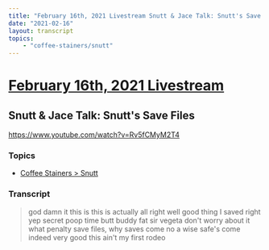 ```yaml
---
title: "February 16th, 2021 Livestream Snutt & Jace Talk: Snutt's Save Files"
date: "2021-02-16"
layout: transcript
topics:
    - "coffee-stainers/snutt"
---
```

# [February 16th, 2021 Livestream](../2021-02-16.md)
## Snutt & Jace Talk: Snutt's Save Files
https://www.youtube.com/watch?v=Rv5fCMyM2T4

### Topics
* [Coffee Stainers > Snutt](../topics/coffee-stainers/snutt.md)

### Transcript

> god damn it this is this is actually all right well good thing I saved right yep secret poop time butt buddy fat sir vegeta don't worry about it what penalty save files, why saves come no a wise safe's come indeed very good this ain't my first rodeo
